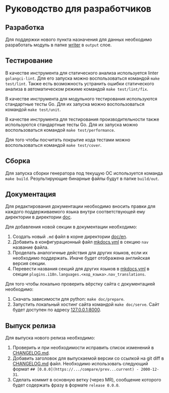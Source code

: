 # Руководство для разработчиков

## Разработка

Для поддержки нового пункта назначения для данных необходимо разработать модуль
в папке [writer](../../internal/generator/output/general/writer) в `output` слое.

## Тестирование

В качестве инструмента для статического анализа используется linter `golangci-lint`.
Для его запуска можно воспользоваться командой `make test/lint`.
Также есть возможность устранить ошибки статического анализа в автоматическом режиме командой `make test/lint/fix`.

В качестве инструмента для модульного тестирования используются стандартные тесты Go.
Для их запуска можно воспользоваться командой `make test/unit`.

В качестве инструмента для тестирования производительности также используются стандартные тесты Go.
Для их запуска можно воспользоваться командой `make test/performance`.

Для того чтобы посчитать покрытие кода тестами можно воспользоваться командой `make test/cover`.

## Сборка

Для запуска сборки генератора под текущую ОС используется команда `make build`.
Результирующие бинарные файлы будут в папке `build/out`.

## Документация

Для редактирования документации необходимо вносить правки для каждого поддерживаемого языка
внутри соответствующей ему директории в директории [doc](../../doc).

Для добавления новой секции в документации необходимо:

1. Создать новый `.md` файл в корне директории [doc/en](../../doc/en).
2. Добавить в конфигурационный файл [mkdocs.yml](../../mkdocs.yml) в секцию `nav` название файла.
3. Проделать аналогичные действия для других языков, если их необходимо поддержать.
   Иначе будет отображена английская версия секции.
4. Перевести названия секций для других языков в [mkdocs.yml](../../mkdocs.yml) в секции
   `plugins.i18n.languages.<код_языка>.nav_translations`.

Для того чтобы локально проверить вёрстку сайта с документацией необходимо:

1. Скачать зависимости для python: `make doc/prepare`.
2. Запустить локальный хостинг сайта командой `make doc/serve`.
   Сайт будет доступен по адресу [127.0.0.1:8000](http://127.0.0.1:8000).

## Выпуск релиза

Для выпуска нового релиза необходимо:

1. Проверить и при необходимости исправить список изменений в [CHANGELOG.md](../../CHANGELOG.md).
2. Добавить заголовок для выпускаемой версии со ссылкой на git diff в [CHANGELOG.md](../../CHANGELOG.md) файл.
   Необходимо использовать следующий формат `## [0.0.0](https://.../compare/prev...current) - 2000-12-31`.
3. Сделать коммит в основную ветку (через MR), сообщение которого будет содержать фразу в формате `release 0.0.0`.
